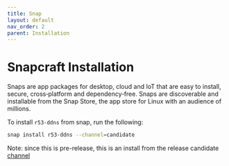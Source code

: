 ```yaml
---
title: Snap
layout: default
nav_order: 2
parent: Installation
---
```

<!-- markdownlint-configure-file {
  "MD025": false
} -->

# Snapcraft Installation

Snaps are app packages for desktop, cloud and IoT that are easy to install, secure, cross‐platform and dependency‐free. Snaps are discoverable and installable from the Snap Store, the app store for Linux with an audience of millions.

To install `r53-ddns` from snap, run the following:

``` sh
snap install r53-ddns --channel=candidate
```

Note: since this is pre-release, this is an install from the release candidate [channel](https://snapcraft.io/docs/channels)
